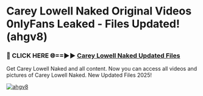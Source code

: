 # Carey Lowell Naked Original Videos 0nlyFans Leaked - Files Updated! (ahgv8)

<h3>🔴 CLICK HERE 🌐==►► <a href="https://tinyurl.com/yckcrads" rel="nofollow">Carey Lowell Naked Updated Files</a></h3>

Get Carey Lowell Naked and all content. Now you can access all videos and pictures of Carey Lowell Naked. New Updated Files 2025!

[![ahgv8](https://i.imgur.com/hpKpOFt.gif)](https://tinyurl.com/yckcrads)
